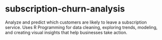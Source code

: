 # subscription-churn-analysis
Analyze and predict which customers are likely to leave a subscription service. Uses R Programming for data cleaning, exploring trends, modeling, and creating visual insights that help businesses take action.

